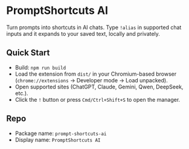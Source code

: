 # PromptShortcuts AI

Turn prompts into shortcuts in AI chats. Type `!alias` in supported chat inputs and it expands to your saved text, locally and privately.

## Quick Start

- Build: `npm run build`
- Load the extension from `dist/` in your Chromium-based browser (`chrome://extensions` → Developer mode → Load unpacked).
- Open supported sites (ChatGPT, Claude, Gemini, Qwen, DeepSeek, etc.).
- Click the `!` button or press `Cmd/Ctrl+Shift+S` to open the manager.

## Repo

- Package name: `prompt-shortcuts-ai`
- Display name: `PromptShortcuts AI`

